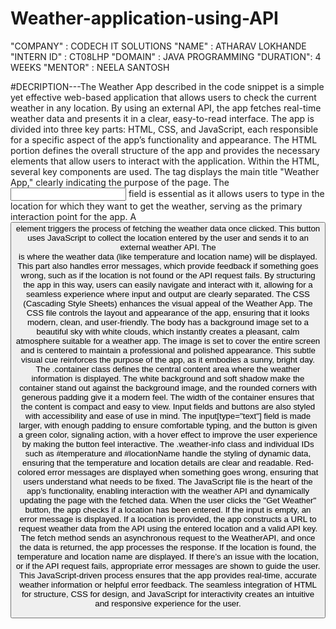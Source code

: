 # Weather-application-using-API
"COMPANY" : CODECH IT SOLUTIONS 
"NAME" : ATHARAV LOKHANDE 
"INTERN ID" : CT08LHP 
"DOMAIN" : JAVA PROGRAMMING 
"DURATION": 4 WEEKS 
"MENTOR" : NEELA SANTOSH

#DECRIPTION---The Weather App described in the code snippet is a simple yet effective web-based application that allows users to check the current weather in any location. By using an external API, the app fetches real-time weather data and presents it in a clear, easy-to-read interface. The app is divided into three key parts: HTML, CSS, and JavaScript, each responsible for a specific aspect of the app’s functionality and appearance.
The HTML portion defines the overall structure of the app and provides the necessary elements that allow users to interact with the application. Within the HTML, several key components are used. The tag displays the main title "Weather App," clearly indicating the purpose of the page. The <input> field is essential as it allows users to type in the location for which they want to get the weather, serving as the primary interaction point for the app. A <button> element triggers the process of fetching the weather data once clicked. This button uses JavaScript to collect the location entered by the user and sends it to an external weather API. The <div id="weatherInfo"> is where the weather data (like temperature and location name) will be displayed. This part also handles error messages, which provide feedback if something goes wrong, such as if the location is not found or the API request fails. By structuring the app in this way, users can easily navigate and interact with it, allowing for a seamless experience where input and output are clearly separated.
The CSS (Cascading Style Sheets) enhances the visual appeal of the Weather App. The CSS file controls the layout and appearance of the app, ensuring that it looks modern, clean, and user-friendly. The body has a background image set to a beautiful sky with white clouds, which instantly creates a pleasant, calm atmosphere suitable for a weather app. The image is set to cover the entire screen and is centered to maintain a professional and polished appearance. This subtle visual cue reinforces the purpose of the app, as it embodies a sunny, bright day. The .container class defines the central content area where the weather information is displayed. The white background and soft shadow make the container stand out against the background image, and the rounded corners with generous padding give it a modern feel. The width of the container ensures that the content is compact and easy to view. Input fields and buttons are also styled with accessibility and ease of use in mind. The input[type="text"] field is made larger, with enough padding to ensure comfortable typing, and the button is given a green color, signaling action, with a hover effect to improve the user experience by making the button feel interactive. The .weather-info class and individual IDs such as #temperature and #locationName handle the styling of dynamic data, ensuring that the temperature and location details are clear and readable. Red-colored error messages are displayed when something goes wrong, ensuring that users understand what needs to be fixed.
The JavaScript file is the heart of the app’s functionality, enabling interaction with the weather API and dynamically updating the page with the fetched data. When the user clicks the "Get Weather" button, the app checks if a location has been entered. If the input is empty, an error message is displayed. If a location is provided, the app constructs a URL to request weather data from the API using the entered location and a valid API key. The fetch method sends an asynchronous request to the WeatherAPI, and once the data is returned, the app processes the response. If the location is found, the temperature and location name are displayed. If there’s an issue with the location, or if the API request fails, appropriate error messages are shown to guide the user. This JavaScript-driven process ensures that the app provides real-time, accurate weather information or helpful error feedback. The seamless integration of HTML for structure, CSS for design, and JavaScript for interactivity creates an intuitive and responsive experience for the user.
